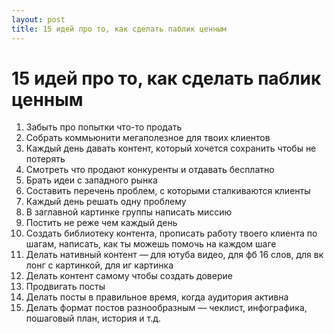 ```yaml
---
layout: post
title: 15 идей про то, как сделать паблик ценным
---
```


# 15 идей про то, как сделать паблик ценным

1. Забыть про попытки что-то продать
2. Собрать коммьюнити мегаполезное для твоих клиентов
3. Каждый день давать контент, который хочется сохранить чтобы не потерять
4. Смотреть что продают конкуренты и отдавать бесплатно
5. Брать идеи с западного рынка
6. Составить перечень проблем, с которыми сталкиваются клиенты
7. Каждый день решать одну проблему
8. В заглавной картинке группы написать миссию
9. Постить не реже чем каждый день
10. Создать библиотеку контента, прописать работу твоего клиента по шагам, написать, как ты можешь помочь на каждом шаге
11. Делать нативный контент — для ютуба видео, для фб 16 слов, для вк лонг с картинкой, для иг картинка
12. Делать контент самому чтобы создать доверие
13. Продвигать посты
14. Делать посты в правильное время, когда аудитория активна
15. Делать формат постов разнообразным — чеклист, инфографика, пошаговый план, история и т.д.
